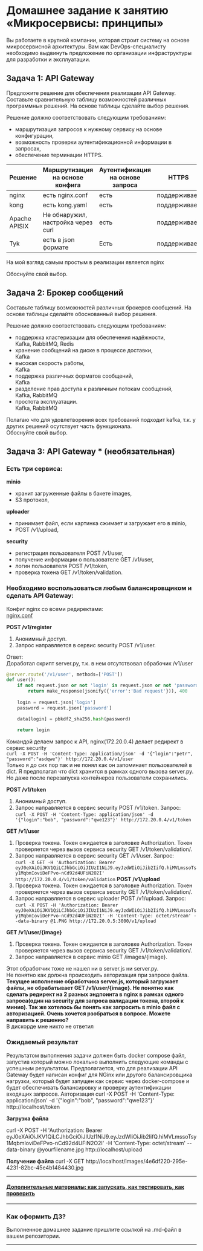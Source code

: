 
# Домашнее задание к занятию «Микросервисы: принципы»

Вы работаете в крупной компании, которая строит систему на основе микросервисной архитектуры.
Вам как DevOps-специалисту необходимо выдвинуть предложение по организации инфраструктуры для разработки и эксплуатации.

## Задача 1: API Gateway 

Предложите решение для обеспечения реализации API Gateway. Составьте сравнительную таблицу возможностей различных программных решений. На основе таблицы сделайте выбор решения.

Решение должно соответствовать следующим требованиям:
- маршрутизация запросов к нужному сервису на основе конфигурации,
- возможность проверки аутентификационной информации в запросах,
- обеспечение терминации HTTPS.
  
| Решение | Маршрутизация на основе конфига | Аутентификация на основе запроса | HTTPS |
| --------- | --------------------------------- | ---------------------------------- | ------- |
| nginx   |   есть nginx.conf        |       есть           | поддерживает |
| kong    |    есть kong.yaml        |       есть           | поддерживает |
| Apache APISIX | Не обнаружил, настройка через curl  |  есть  | поддерживает |
| Tyk    | есть в json формате | Есть | поддерживает | 
  
На мой взгляд самым простым в реализации является nginx

Обоснуйте свой выбор.

## Задача 2: Брокер сообщений

Составьте таблицу возможностей различных брокеров сообщений. На основе таблицы сделайте обоснованный выбор решения.

Решение должно соответствовать следующим требованиям:
- поддержка кластеризации для обеспечения надёжности,  
Kafka, RabbitMQ, Redis
- хранение сообщений на диске в процессе доставки,  
Kafka
- высокая скорость работы,  
Kafka
- поддержка различных форматов сообщений,  
Kafka
- разделение прав доступа к различным потокам сообщений,  
Kafka, RabbitMQ
- простота эксплуатации.  
Kafka, RabbitMQ
  
Полагаю что для удовлетворения всех требований подходит kafka, т.к. у других решений осутствует часть функционала.  
Обоснуйте свой выбор.

## Задача 3: API Gateway * (необязательная)

### Есть три сервиса:

**minio**
- хранит загруженные файлы в бакете images,
- S3 протокол,

**uploader**
- принимает файл, если картинка сжимает и загружает его в minio,
- POST /v1/upload,

**security**
- регистрация пользователя POST /v1/user,
- получение информации о пользователе GET /v1/user,
- логин пользователя POST /v1/token,
- проверка токена GET /v1/token/validation.

### Необходимо воспользоваться любым балансировщиком и сделать API Gateway:
Конфиг nginx со всеми редиректами:   
[nginx.conf](https://github.com/Svalker1989/microservices/blob/main/11-microservices-02-principles/gateway/nginx.conf)  
  
**POST /v1/register**
1. Анонимный доступ.
2. Запрос направляется в сервис security POST /v1/user.

Ответ:  
Доработал скрипт server.py, т.к. в нем отсутствовал обрабочик /v1/user  
```python
@server.route('/v1/user', methods=['POST'])
def user():
    if not request.json or not 'login' in request.json or not 'password' in request.json:
        return make_response(jsonify({'error':'Bad request'})), 400
    
    login = request.json['login']
    password = request.json['password']

    data[login] = pbkdf2_sha256.hash(password)
    
    return login  
```
Командой делаем запрос к API, nginx(172.20.0.4) делает редирект в сервис security  
`curl -X POST -H 'Content-Type: application/json' -d '{"login":"petr", "password":"asdqwe"}' http://172.20.0.4/v1/user`  
Только я до сих пор так и не понял как он запоминает пользователей в dict. Я предполагал что dict хранится в рамках одного вызова server.py. Но даже после перезапуска контейнеров пользователи сохранились.

**POST /v1/token**
1. Анонимный доступ.
2. Запрос направляется в сервис security POST /v1/token.
Запрос:  
`curl -X POST -H 'Content-Type: application/json' -d '{"login":"bob", "password":"qwe123"}' http://172.20.0.4/v1/token`  

**GET /v1/user**
1. Проверка токена. Токен ожидается в заголовке Authorization. Токен проверяется через вызов сервиса security GET /v1/token/validation/.
2. Запрос направляется в сервис security GET /v1/user.
Запрос:  
`curl -X GET -H 'Authorization: Bearer eyJ0eXAiOiJKV1QiLCJhbGciOiJIUzI1NiJ9.eyJzdWIiOiJib2IifQ.hiMVLmssoTsy1MqbmIoviDeFPvo-nCd92d4UFiN2O2I' http://172.20.0.4/v1/token/validation`
**POST /v1/upload**
1. Проверка токена. Токен ожидается в заголовке Authorization. Токен проверяется через вызов сервиса security GET /v1/token/validation/.
2. Запрос направляется в сервис uploader POST /v1/upload.
Запрос:  
`curl -X POST -H 'Authorization: Bearer eyJ0eXAiOiJKV1QiLCJhbGciOiJIUzI1NiJ9.eyJzdWIiOiJib2IifQ.hiMVLmssoTsy1MqbmIoviDeFPvo-nCd92d4UFiN2O2I' -H 'Content-Type: octet/stream' --data-binary @1.PNG http://172.20.0.5:3000/v1/upload`

**GET /v1/user/{image}**
1. Проверка токена. Токен ожидается в заголовке Authorization. Токен проверяется через вызов сервиса security GET /v1/token/validation/.
2. Запрос направляется в сервис minio GET /images/{image}.
     
Этот обработчик тоже не нашел ни в server.js ни server.py.   
Не понятно как должна происходить авторизация при запросе файла.  
**Текущее исполнение обработчика server.js, который загружает файлы, не обрабатывает GET /v1/user/{image}. Не понятно как сделать редирект на 2 разных эндпоинта в nginx в рамках одного запроса(один на security для запроса валидации токена, второй к минио). Так же хотелось бы понять как запросить в minio файл с авторизацией. Очень хочется рзобраться в вопросе. Можете направить к решению?**  
В дискорде мне никто не ответил
### Ожидаемый результат

Результатом выполнения задачи должен быть docker compose файл, запустив который можно локально выполнить следующие команды с успешным результатом.
Предполагается, что для реализации API Gateway будет написан конфиг для NGinx или другого балансировщика нагрузки, который будет запущен как сервис через docker-compose и будет обеспечивать балансировку и проверку аутентификации входящих запросов.
Авторизация
curl -X POST -H 'Content-Type: application/json' -d '{"login":"bob", "password":"qwe123"}' http://localhost/token

**Загрузка файла**

curl -X POST -H 'Authorization: Bearer eyJ0eXAiOiJKV1QiLCJhbGciOiJIUzI1NiJ9.eyJzdWIiOiJib2IifQ.hiMVLmssoTsy1MqbmIoviDeFPvo-nCd92d4UFiN2O2I' -H 'Content-Type: octet/stream' --data-binary @yourfilename.jpg http://localhost/upload

**Получение файла**
curl -X GET http://localhost/images/4e6df220-295e-4231-82bc-45e4b1484430.jpg

---

#### [Дополнительные материалы: как запускать, как тестировать, как проверить](https://github.com/netology-code/devkub-homeworks/tree/main/11-microservices-02-principles)

---

### Как оформить ДЗ?

Выполненное домашнее задание пришлите ссылкой на .md-файл в вашем репозитории.

---
